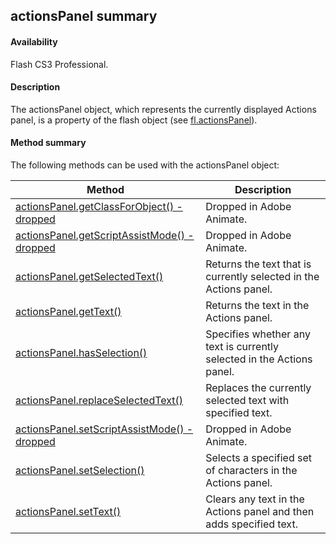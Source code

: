 ## actionsPanel summary

#### Availability

Flash CS3 Professional.

#### Description

The actionsPanel object, which represents the currently displayed Actions panel, is a property of the flash object (see [fl.actionsPanel](../flash_object_(fl)/fl.md)).

#### Method summary

The following methods can be used with the actionsPanel object:

| **Method**                                                                                                                           | **Description**                                                        |
|--------------------------------------------------------------------------------------------------------------------------------------|------------------------------------------------------------------------|
| [actionsPanel.getClassForObject() -dropped](../actionsPanel_object/actionsPane.md) | Dropped in Adobe Animate.                                              |
| [actionsPanel.getScriptAssistMode() -dropped](../actionsPanel_object/actionsPane1.md)                                                         | Dropped in Adobe Animate.                                              |
| [actionsPanel.getSelectedText()](../actionsPanel_object/actionsPane2.md)                                                                                       | Returns the text that is currently selected in the Actions panel.      |
| [actionsPanel.getText()](../actionsPanel_object/actionsPane3.md)                                                                                               | Returns the text in the Actions panel.                                 |
| [actionsPanel.hasSelection()](../actionsPanel_object/actionsPane4.md)                                                                                          | Specifies whether any text is currently selected in the Actions panel. |
| [actionsPanel.replaceSelectedText()](../actionsPanel_object/actionsPane5.md)                                                                                   | Replaces the currently selected text with specified text.              |
| [actionsPanel.setScriptAssistMode() -dropped](../actionsPanel_object/actionsPane6.md)                                                         | Dropped in Adobe Animate.                                              |
| [actionsPanel.setSelection()](../actionsPanel_object/actionsPane7.md)                                                                                          | Selects a specified set of characters in the Actions panel.            |
| [actionsPanel.setText()](../actionsPanel_object/actionsPane8.md)                                                                                               | Clears any text in the Actions panel and then adds specified text.     |

<span id="actionsPanel.getClassForObject()_-_dropp" class="anchor"></span>

